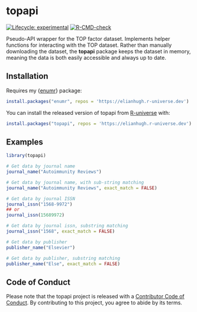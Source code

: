 <!-- @format -->

# topapi

<!-- badges: start -->

[![Lifecycle: experimental](https://img.shields.io/badge/lifecycle-experimental-orange.svg)](https://lifecycle.r-lib.org/articles/stages.html#experimental)
[![R-CMD-check](https://github.com/ElianHugh/topapi/workflows/R-CMD-check/badge.svg)](https://github.com/ElianHugh/topapi/actions)

<!-- badges: end -->

Pseudo-API wrapper for the TOP factor dataset. Implements helper functions for interacting with the TOP dataset. Rather than manually downloading the dataset, the **topapi** package keeps the dataset in memory, meaning the data is both easily accessible and always up to date.

## Installation

Requires my {[enumr](https://github.com/ElianHugh/enumr)} package:

```r
install.packages("enumr", repos = 'https://elianhugh.r-universe.dev')
```

You can install the released version of topapi from [R-universe](https://r-universe.dev/organizations/) with:

```r
install.packages("topapi", repos = 'https://elianhugh.r-universe.dev')
```

## Examples

```r
library(topapi)

# Get data by journal name
journal_name("Autoimmunity Reviews")

# Get data by journal name, with sub-string matching
journal_name("Autoimmunity Reviews", exact_match = FALSE)

# Get data by journal ISSN
journal_issn("1568-9972")
## or
journal_issn(15689972)

# Get data by journal issn, substring matching
journal_issn("1568", exact_match = FALSE)

# Get data by publisher
publisher_name("Elsevier")

# Get data by publisher, substring matching
publisher_name("Else", exact_match = FALSE)
```

## Code of Conduct

Please note that the topapi project is released with a [Contributor Code of Conduct](https://contributor-covenant.org/version/2/0/CODE_OF_CONDUCT.html). By contributing to this project, you agree to abide by its terms.
